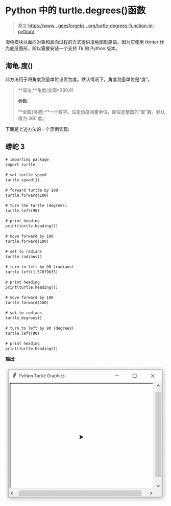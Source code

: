 # Python 中的 turtle.degrees()函数

> 原文:[https://www . geesforgeks . org/turtle-degrees-function-in-python/](https://www.geeksforgeeks.org/turtle-degrees-function-in-python/)

海龟模块以面向对象和面向过程的方式提供海龟图形原语。因为它使用 tkinter 作为底层图形，所以需要安装一个支持 Tk 的 Python 版本。

## 海龟.度()

此方法用于将角度测量单位设置为度。默认情况下，角度测量单位是“度”。

> **语法:**龟度(全圆=360.0)
> 
> **参数:**
> 
> **全圆(可选):**一个数字。设定角度测量单位，即设定整圆的“度”数。默认值为 360 度。

下面是上述方法的一个示例实现:

## 蟒蛇 3

```
# importing package
import turtle

# set turtle speed
turtle.speed(1)

# forward turtle by 100
turtle.forward(100)

# turn the turtle (degrees)
turtle.left(90)

# print heading
print(turtle.heading())

# move forward by 100
turtle.forward(100)

# set to radians
turtle.radians()

# turn to left by 90 (radians)
turtle.left(1.57079633)

# print heading
print(turtle.heading())

# move forward by 100
turtle.forward(100)

# set to radians
turtle.degrees()

# turn to left by 90 (degrees)
turtle.left(90)

# print heading
print(turtle.heading())
```

**输出:**

![](img/5bde319aa32d02d53cf390e5bc900cf0.png)